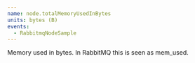 ```yaml
---
name: node.totalMemoryUsedInBytes
units: bytes (B)
events:
  - RabbitmqNodeSample
---
```


Memory used in bytes. In RabbitMQ this is seen as mem\_used.